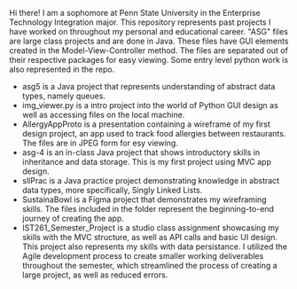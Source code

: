Hi there! I am a sophomore at Penn State University in the Enterprise Technology Integration major. This repository represents past projects I have worked on throughout my personal and educational career. "ASG" files are large class projects and are done in Java. These files have GUI elements created in the Model-View-Controller method. The files are separated out of their respective packages for easy viewing. Some entry level python work is also represented in the repo.

- asg5 is a Java project that represents understanding of abstract data types, namely queues.
- img_viewer.py is a intro project into the world of Python GUI design as well as accessing files on the local machine.
- AllergyAppProto is a presentation containing a wireframe of my first design project, an app used to track food allergies between restaurants. The files are in JPEG form for esy viewing.
- asg-4 is an in-class Java project that shows introductory skills in inheritance and data storage. This is my first project using MVC app design.
- sllPrac is a Java practice project demonstrating knowledge in abstract data types, more specifically, Singly Linked Lists.
- SustainaBowl is a Figma project that demonstrates my wireframing skills. The files included in the folder represent the beginning-to-end journey of creating the app.
- IST261_Semester_Project is a studio class assignment showcasing my skills with the MVC structure, as well as API calls and basic UI design. This project also represents my skills with data persistance. I utilized the Agile development process to create smaller working deliverables throughout the semester, which streamlined the process of creating a large project, as well as reduced errors.
